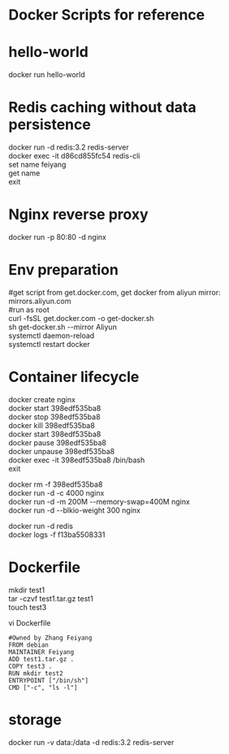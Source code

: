 # Docker Scripts for reference  

# hello-world  
docker run hello-world  

# Redis caching without data persistence  
docker run -d redis:3.2 redis-server  
docker exec -it d86cd855fc54 redis-cli  
set name feiyang  
get name  
exit  

# Nginx reverse proxy  
docker run -p 80:80 -d nginx  

# Env preparation  
#get script from get.docker.com, get docker from aliyun mirror: mirrors.aliyun.com  
#run as root  
curl -fsSL get.docker.com -o get-docker.sh  
sh get-docker.sh --mirror Aliyun  
systemctl daemon-reload  
systemctl restart docker  

# Container lifecycle 
docker create nginx  
docker start 398edf535ba8  
docker stop 398edf535ba8  
docker kill 398edf535ba8  
docker start 398edf535ba8  
docker pause 398edf535ba8  
docker unpause 398edf535ba8  
docker exec -it 398edf535ba8 /bin/bash  
exit  

docker rm -f 398edf535ba8  
docker run -d -c 4000 nginx  
docker run -d -m 200M --memory-swap=400M nginx  
docker run -d --blkio-weight 300 nginx  

docker run -d redis  
docker logs -f f13ba5508331  

# Dockerfile  
mkdir test1  
tar -czvf test1.tar.gz test1  
touch test3  

vi Dockerfile  
```
#Owned by Zhang Feiyang  
FROM debian  
MAINTAINER Feiyang  
ADD test1.tar.gz .  
COPY test3 .  
RUN mkdir test2  
ENTRYPOINT ["/bin/sh"]  
CMD ["-c", "ls -l"]  
```
# storage  
docker run -v data:/data -d redis:3.2 redis-server  
